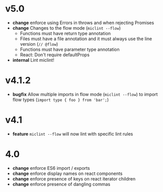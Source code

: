 # v5.0
* **change** enforce using Errors in throws and when rejecting Promises
* **change** Changes to the flow mode (`miclint --flow`)
  * Functions must have return type annotation
  * Files must have a file annotation and it must always use the line version (`// @flow`)
  * Functions must have parameter type annotation
  * React: Don't require defaultProps
* **internal** Lint miclint!

# v4.1.2

* **bugfix** Allow multiple imports in flow mode (`miclint --flow`) to import flow types (`import type { foo } from 'bar';`)

# v4.1

* **feature** `miclint --flow` will now lint with specific lint rules

# 4.0
* **change** enforce ES6 import / exports
* **change** enforce display names on react components
* **change** enforce presence of keys on react iterator children
* **change** enforce presence of dangling commas
